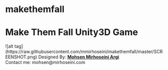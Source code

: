 # makethemfall

<h1>Make Them Fall Unity3D Game</h1>
![alt tag](https://raw.githubusercontent.com/mmirhoseini/makethemfall/master/SCREENSHOT.png)
Designed By: <a href="http://www.mirhoseini.com" target="_blank"><b>Mohsen Mirhoseini Argi</b></a><br />
Contact me: mohsen@mirhoseini.com
